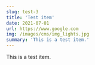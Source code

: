 ```yaml
---
slug: test-3
title: 'Test item'
date: 2021-07-01
url: https://www.google.com
img: /images/cms/img_lights.jpg
summary: 'This is a test item.'
---
```

This is a test item.